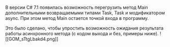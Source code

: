 В версии C# 7.1 появилась возможность перегрузить метод Main дополнительными возвращаемыми типами Task, Task<int> и модификатором async. При этом метод Main остается точкой входа в программу.

Это было сделано, чтобы упростить возможность ожидания результата работы асинхронного метода (с кодом выхода  и без, примеры ниже).
![[GOM_sTtgLbakd4.png]]